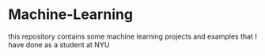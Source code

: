 # Machine-Learning
this repository contains some machine learning projects and examples that I have done as a student at NYU
